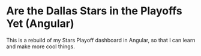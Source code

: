 # Are the Dallas Stars in the Playoffs Yet (Angular)

This is a rebuild of my Stars Playoff dashboard in Angular, so that I can learn and make more cool things.



